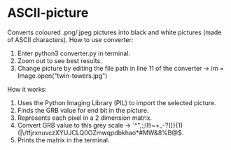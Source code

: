 # ASCII-picture
Converts coloured .png/.jpeg pictures into black and white pictures (made of ASCII characters).
How to use converter: 
1)   Enter python3 converter.py in terminal.
2)   Zoom out to see best results.
3)   Change picture by editing the file path in line 11 of the converter 
     ->   im = Image.open("twin-towers.jpg")


How it works:
1)   Uses the Python Imaging Library (PIL) to import the selected picture.
2)   Finds the GRB value for end bit in the picture.
3)   Represents each pixel in a 2 dimension matrix.
4)   Convert GRB value to this grey scale 
     ->  `^\",:;Il!i~+_-?][}{1)(|\\/tfjrxnuvczXYUJCLQ0OZmwqpdbkhao*#MW&8%B@$.
6)   Prints the matrix in the terminal.

